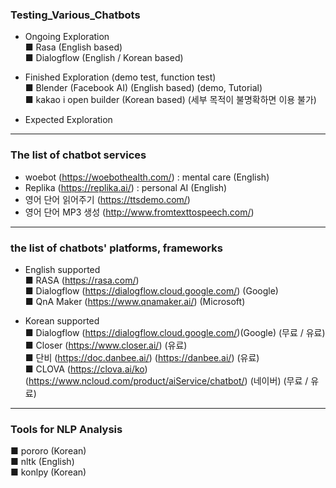 ### Testing_Various_Chatbots
  
- Ongoing Exploration  
■ Rasa (English based)  
■ Dialogflow (English / Korean based)  
  
- Finished Exploration (demo test, function test)  
■ Blender (Facebook AI) (English based) (demo, Tutorial)  
■ kakao i open builder (Korean based)  (세부 목적이 불명확하면 이용 불가)  
  
- Expected Exploration  
  
------------------------------------------------------------------  
  
### The list of chatbot services  
- woebot (https://woebothealth.com/) : mental care (English)  
- Replika  (https://replika.ai/) : personal AI (English)
- 영어 단어 읽어주기 (https://ttsdemo.com/)
- 영어 단어 MP3 생성 (http://www.fromtexttospeech.com/)
-------------------------------------------------------------------  
  
### the list of chatbots' platforms, frameworks  
- English supported  
■ RASA (https://rasa.com/)  
■ Dialogflow  (https://dialogflow.cloud.google.com/) (Google)  
■ QnA Maker (https://www.qnamaker.ai/) (Microsoft)  
  
- Korean supported  
■ Dialogflow  (https://dialogflow.cloud.google.com/)(Google) (무료 / 유료)  
■ Closer  (https://www.closer.ai/) (유료)  
■ 단비  (https://doc.danbee.ai/) (https://danbee.ai/) (유료)  
■ CLOVA (https://clova.ai/ko) (https://www.ncloud.com/product/aiService/chatbot/) (네이버) (무료 / 유료)  
-------------------------------------------------------------------  
  
### Tools for NLP Analysis  
■ pororo (Korean)  
■ nltk (English)  
■ konlpy (Korean)  
